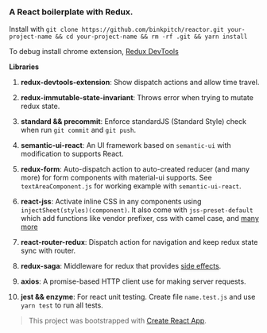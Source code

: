 ### A React boilerplate with Redux.

Install with ```git clone https://github.com/binkpitch/reactor.git your-project-name && cd your-project-name && rm -rf .git && yarn install```

To debug install chrome extension, [Redux DevTools](https://chrome.google.com/webstore/detail/redux-devtools/lmhkpmbekcpmknklioeibfkpmmfibljd)

**Libraries**

1. **redux-devtools-extension**: Show dispatch actions and allow time travel.

2. **redux-immutable-state-invariant**: Throws error when trying to mutate redux state.

3. **standard && precommit**: Enforce standardJS (Standard Style) check when run ```git commit``` and ```git push```.

4. **semantic-ui-react**: An UI framework based on ```semantic-ui``` with modification to supports React.

5. **redux-form**: Auto-dispatch action to auto-created reducer (and many more) for form components with material-ui supports. See ```textAreaComponent.js``` for working example with ```semantic-ui-react```.

6. **react-jss**: Activate inline CSS in any components using ```injectSheet(styles)(component)```. It also come with ```jss-preset-default``` which add functions like vendor prefixer, css with camel case, and [many more](https://github.com/cssinjs/jss-preset-default)

7. **react-router-redux**: Dispatch action for navigation and keep redux state sync with router.

8. **redux-saga**: Middleware for redux that provides [side effects](http://redux.js.org/docs/faq/Actions.html#actions-side-effects).

9. **axios**: A promise-based HTTP client use for making server requests.

10. **jest && enzyme**: For react unit testing. Create file ```name.test.js``` and use ```yarn test``` to run all tests.

> This project was bootstrapped with [Create React App](https://github.com/facebookincubator/create-react-app).
